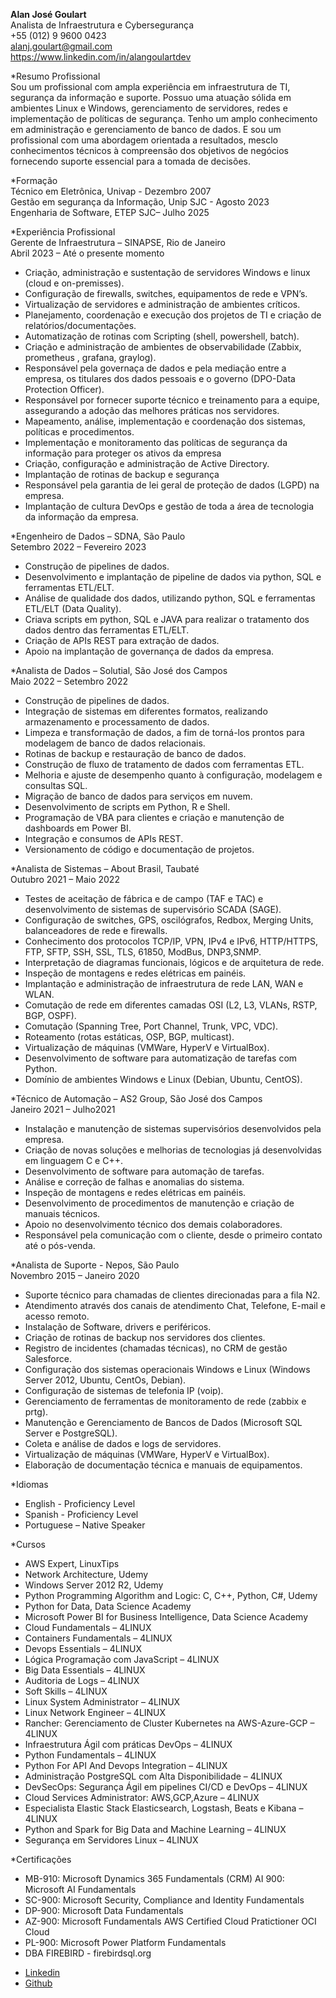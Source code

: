 **Alan José Goulart**\
Analista de Infraestrutura e Cybersegurança\
+55 (012) 9 9600 0423\
alanj.goulart@gmail.com\
https://www.linkedin.com/in/alangoulartdev


*Resumo Profissional\
Sou um profissional com ampla experiência em infraestrutura de TI, segurança da informação e suporte. Possuo uma atuação sólida em ambientes
Linux e Windows, gerenciamento de servidores, redes e implementação de políticas de segurança. Tenho um amplo conhecimento em administração
e gerenciamento de banco de dados. E sou um profissional com uma abordagem orientada a resultados, mesclo conhecimentos técnicos à
compreensão dos objetivos de negócios fornecendo suporte essencial para a tomada de decisões.

*Formação\
Técnico em Eletrônica, Univap - Dezembro 2007\
Gestão em segurança da Informação, Unip SJC - Agosto 2023\
Engenharia de Software, ETEP SJC– Julho 2025



*Experiência Profissional\
Gerente de Infraestrutura – SINAPSE, Rio de Janeiro\
Abril 2023 – Até o presente momento
- Criação, administração e sustentação de servidores Windows e linux (cloud e on-premisses).
- Configuração de firewalls, switches, equipamentos de rede e VPN’s.
- Virtualização de servidores e administração de ambientes críticos.
- Planejamento, coordenação e execução dos projetos de TI e criação de relatórios/documentações.
- Automatização de rotinas com Scripting (shell, powershell, batch).
- Criação e administração de ambientes de observabilidade (Zabbix, prometheus , grafana, graylog).
- Responsável pela governaça de dados e pela mediação entre a empresa, os titulares dos dados pessoais e o governo (DPO-Data Protection Officer).
- Responsável por fornecer suporte técnico e treinamento para a equipe, assegurando a adoção das melhores práticas nos servidores.
- Mapeamento, análise, implementação e coordenação dos sistemas, políticas e procedimentos.
- Implementação e monitoramento das políticas de segurança da informação para proteger os ativos da empresa
- Criação, configuração e administração de Active Directory.
- Implantação de rotinas de backup e segurança
- Responsável pela garantia de lei geral de proteção de dados (LGPD) na empresa.
- Implantação de cultura DevOps e gestão de toda a área de tecnologia da informação da empresa.



*Engenheiro de Dados – SDNA, São Paulo\
Setembro 2022 – Fevereiro 2023
- Construção de pipelines de dados.
- Desenvolvimento e implantação de pipeline de dados via python, SQL e ferramentas ETL/ELT.
- Análise de qualidade dos dados, utilizando python, SQL e ferramentas ETL/ELT (Data Quality).
- Criava scripts em python, SQL e JAVA para realizar o tratamento dos dados dentro das ferramentas ETL/ELT.
- Criação de APIs REST para extração de dados.
- Apoio na implantação de governança de dados da empresa.



*Analista de Dados – Solutial, São José dos Campos\
Maio 2022 – Setembro 2022
- Construção de pipelines de dados.
- Integração de sistemas em diferentes formatos, realizando armazenamento e processamento de dados.
- Limpeza e transformação de dados, a fim de torná-los prontos para modelagem de banco de dados relacionais.
- Rotinas de backup e restauração de banco de dados.
- Construção de fluxo de tratamento de dados com ferramentas ETL.
- Melhoria e ajuste de desempenho quanto à configuração, modelagem e consultas SQL.
- Migração de banco de dados para serviços em nuvem.
- Desenvolvimento de scripts em Python, R e Shell.
- Programação de VBA para clientes e criação e manutenção de dashboards em Power BI.
- Integração e consumos de APIs REST.
- Versionamento de código e documentação de projetos.



*Analista de Sistemas – About Brasil, Taubaté\
Outubro 2021 – Maio 2022
- Testes de aceitação de fábrica e de campo (TAF e TAC) e desenvolvimento de sistemas de supervisório SCADA (SAGE).
- Configuração de switches, GPS, oscilógrafos, Redbox, Merging Units, balanceadores de rede e firewalls.
- Conhecimento dos protocolos TCP/IP, VPN, IPv4 e IPv6, HTTP/HTTPS, FTP, SFTP, SSH, SSL, TLS, 61850, ModBus, DNP3,SNMP.
- Interpretação de diagramas funcionais, lógicos e de arquitetura de rede.
- Inspeção de montagens e redes elétricas em painéis.
- Implantação e administração de infraestrutura de rede LAN, WAN e WLAN.
- Comutação de rede em diferentes camadas OSI (L2, L3, VLANs, RSTP, BGP, OSPF).
- Comutação (Spanning Tree, Port Channel, Trunk, VPC, VDC).
- Roteamento (rotas estáticas, OSP, BGP, multicast).
- Virtualização de máquinas (VMWare, HyperV e VirtualBox).
- Desenvolvimento de software para automatização de tarefas com Python.
- Domínio de ambientes Windows e Linux (Debian, Ubuntu, CentOS).



*Técnico de Automação – AS2 Group, São José dos Campos\
Janeiro 2021 – Julho2021
- Instalação e manutenção de sistemas supervisórios desenvolvidos pela empresa.
- Criação de novas soluções e melhorias de tecnologias já desenvolvidas em linguagem C e C++.
- Desenvolvimento de software para automação de tarefas.
- Análise e correção de falhas e anomalias do sistema.
- Inspeção de montagens e redes elétricas em painéis.
- Desenvolvimento de procedimentos de manutenção e criação de manuais técnicos.
- Apoio no desenvolvimento técnico dos demais colaboradores.
- Responsável pela comunicação com o cliente, desde o primeiro contato até o pós-venda.



*Analista de Suporte - Nepos, São Paulo\
Novembro 2015 – Janeiro 2020
- Suporte técnico para chamadas de clientes direcionadas para a fila N2.
- Atendimento através dos canais de atendimento Chat, Telefone, E-mail e acesso remoto.
- Instalação de Software, drivers e periféricos.
- Criação de rotinas de backup nos servidores dos clientes.
- Registro de incidentes (chamadas técnicas), no CRM de gestão Salesforce.
- Configuração dos sistemas operacionais Windows e Linux (Windows Server 2012, Ubuntu, CentOs, Debian).
- Configuração de sistemas de telefonia IP (voip).
- Gerenciamento de ferramentas de monitoramento de rede (zabbix e prtg).
- Manutenção e Gerenciamento de Bancos de Dados (Microsoft SQL Server e PostgreSQL).
- Coleta e análise de dados e logs de servidores.
- Virtualização de máquinas (VMWare, HyperV e VirtualBox).
- Elaboração de documentação técnica e manuais de equipamentos.



*Idiomas
- English - Proficiency Level
- Spanish - Proficiency Level
- Portuguese – Native Speaker

*Cursos
- AWS Expert, LinuxTips
- Network Architecture, Udemy
- Windows Server 2012 R2, Udemy
- Python Programming Algorithm and Logic: C, C++, Python, C#, Udemy
- Python for Data, Data Science Academy
- Microsoft Power BI for Business Intelligence, Data Science Academy
- Cloud Fundamentals – 4LINUX
- Containers Fundamentals – 4LINUX
- Devops Essentials – 4LINUX
- Lógica Programação com JavaScript – 4LINUX
- Big Data Essentials – 4LINUX
- Auditoria de Logs – 4LINUX
- Soft Skills – 4LINUX
- Linux System Administrator – 4LINUX
- Linux Network Engineer – 4LINUX
- Rancher: Gerenciamento de Cluster Kubernetes na AWS-Azure-GCP – 4LINUX
- Infraestrutura Ágil com práticas DevOps – 4LINUX
- Python Fundamentals – 4LINUX
- Python For API And Devops Integration – 4LINUX
- Administração PostgreSQL com Alta Disponibilidade – 4LINUX
- DevSecOps: Segurança Ágil em pipelines CI/CD e DevOps – 4LINUX
- Cloud Services Administrator: AWS,GCP,Azure – 4LINUX
- Especialista Elastic Stack Elasticsearch, Logstash, Beats e Kibana – 4LINUX
- Python and Spark for Big Data and Machine Learning – 4LINUX
- Segurança em Servidores Linux – 4LINUX



*Certificações
- MB-910: Microsoft Dynamics 365 Fundamentals (CRM) AI 900: Microsoft AI Fundamentals
- SC-900: Microsoft Security, Compliance and Identity Fundamentals
- DP-900: Microsoft Data Fundamentals
- AZ-900: Microsoft Fundamentals AWS Certified Cloud Pratictioner OCI Cloud
- PL-900: Microsoft Power Platform Fundamentals
- DBA FIREBIRD - firebirdsql.org



  
*  [Linkedin](https://www.linkedin.com/in/alangoulartdev/)
*  [Github](https://github.com/GoulartAJG)

<br><br><br>
